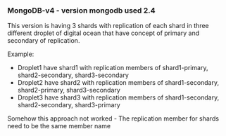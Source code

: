 ### MongoDB-v4 - version mongodb used 2.4
This version is having 3 shards with replication of each shard in three different droplet of digital ocean that have concept of primary and secondary of replication. 

Example:

- Droplet1 have shard1 with replication members of shard1-primary, shard2-secondary, shard3-secondary
- Droplet2 have shard2 with replication members of shard1-secondary, shard2-primary, shard3-secondary
- Droplet3 have shard3 with replication members of shard1-secondary, shard2-secondary, shard3-primary

Somehow this approach not worked - The replication member for shards need to be the same member name
